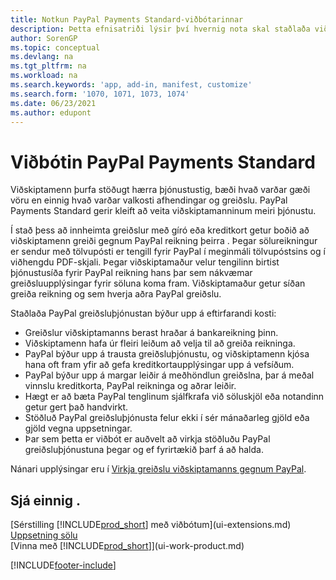 ```yaml
---
title: Notkun PayPal Payments Standard-viðbótarinnar
description: Þetta efnisatriði lýsir því hvernig nota skal staðlaða viðbót til að gera viðskiptamönnum kleift að framkvæma greiðslur með PayPal.
author: SorenGP
ms.topic: conceptual
ms.devlang: na
ms.tgt_pltfrm: na
ms.workload: na
ms.search.keywords: 'app, add-in, manifest, customize'
ms.search.form: '1070, 1071, 1073, 1074'
ms.date: 06/23/2021
ms.author: edupont
---
```

# <a name="the-paypal-payments-standard-extension"></a>Viðbótin PayPal Payments Standard

Viðskiptamenn þurfa stöðugt hærra þjónustustig, bæði hvað varðar gæði vöru en einnig hvað varðar valkosti afhendingar og greiðslu. PayPal Payments Standard gerir kleift að veita viðskiptamanninum meiri þjónustu.

Í stað þess að innheimta greiðslur með gíró eða kreditkort getur boðið að viðskiptamenn greiði gegnum PayPal reikning þeirra . Þegar sölureikningur er sendur með tölvupósti er tengill fyrir PayPal í meginmáli tölvupóstsins og í viðhengdu PDF-skjali. Þegar viðskiptamaður velur tengilinn birtist þjónustusíða fyrir PayPal reikning hans þar sem nákvæmar greiðsluupplýsingar fyrir söluna koma fram. Viðskiptamaður getur síðan greiða reikning og sem hverja aðra PayPal greiðslu.

Staðlaða PayPal greiðsluþjónustan býður upp á eftirfarandi kosti:

* Greiðslur viðskiptamanns berast hraðar á bankareikning þinn.
* Viðskiptamenn hafa úr fleiri leiðum að velja til að greiða reikninga.
* PayPal býður upp á trausta greiðsluþjónustu, og viðskiptamenn kjósa hana oft fram yfir að gefa kreditkortaupplýsingar upp á vefsíðum.
* PayPal býður upp á margar leiðir á meðhöndlun greiðslna, þar á meðal vinnslu kreditkorta, PayPal reikninga og aðrar leiðir.
* Hægt er að bæta PayPal tenglinum sjálfkrafa við söluskjöl eða notandinn getur gert það handvirkt.
* Stöðluð PayPal greiðsluþjónusta felur ekki í sér mánaðarleg gjöld eða gjöld vegna uppsetningar.
* Þar sem þetta er viðbót er auðvelt að virkja stöðluðu PayPal greiðsluþjónustuna þegar og ef fyrirtækið þarf á að halda.  

Nánari upplýsingar eru í [Virkja greiðslu viðskiptamanns gegnum PayPal](sales-how-enable-payment-service-extensions.md).

## <a name="see-also"></a>Sjá einnig .

[Sérstilling [!INCLUDE[prod_short](includes/prod_short.md)] með viðbótum](ui-extensions.md)  
[Uppsetning sölu](sales-setup-sales.md)  
[Vinna með [!INCLUDE[prod_short](includes/prod_short.md)]](ui-work-product.md)  

[!INCLUDE[footer-include](includes/footer-banner.md)]
